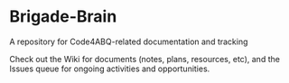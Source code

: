 # Brigade-Brain
A repository for Code4ABQ-related documentation and tracking

Check out the Wiki for documents (notes, plans, resources, etc), and the Issues queue for ongoing activities and opportunities.
